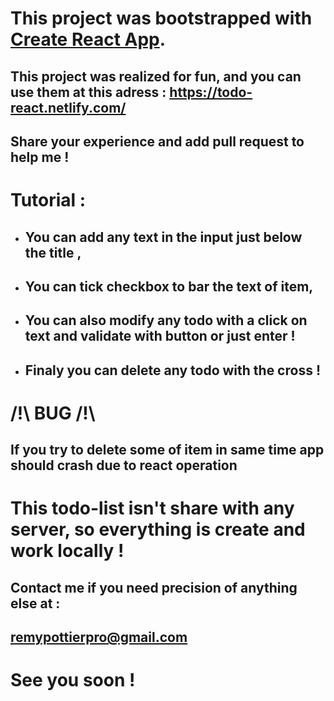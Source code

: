 # This project was bootstrapped with [Create React App](https://github.com/facebook/create-react-app).

## This project was realized for fun, and you can use them at this adress : https://todo-react.netlify.com/

## Share your experience and add pull request to help me !

# Tutorial : 

* ## You can add any text in the input just below the title ,
* ## You can tick checkbox to bar the text of item,
* ## You can also modify any todo with a click on text and validate with button or just enter !
* ## Finaly you can delete any todo with the cross !

# /!\ BUG /!\ 

## If you try to delete some of item in same time app should crash due to react operation

# This todo-list isn't share with any server, so everything is create and work locally !

## Contact me if you need precision of anything else at :

## remypottierpro@gmail.com

# See you soon !

